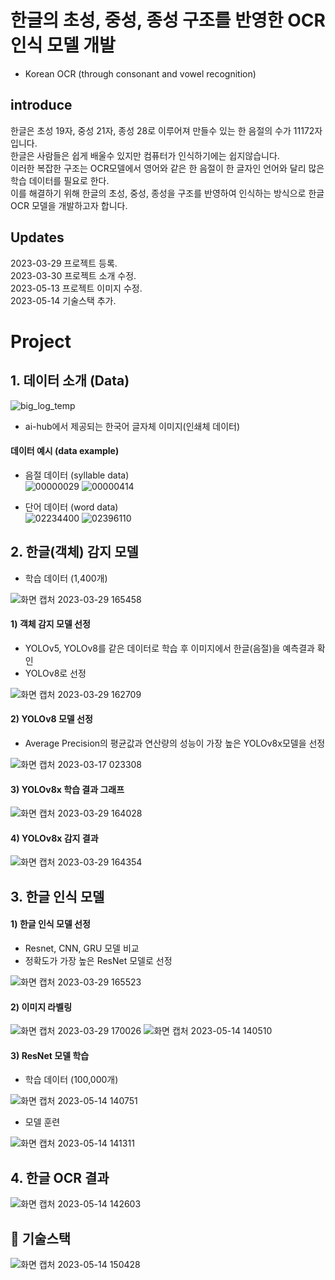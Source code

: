 # 한글의 초성, 중성, 종성 구조를 반영한 OCR 인식 모델 개발
  - Korean OCR (through consonant and vowel recognition)

## introduce
한글은 초성 19자, 중성 21자, 종성 28로 이루어져 만들수 있는 한 음절의 수가 11172자 입니다. \
한글은 사람들은 쉽게 배울수 있지만 컴퓨터가 인식하기에는 쉽지않습니다. \
이러한 복잡한 구조는 OCR모델에서 영어와 같은 한 음절이 한 글자인 언어와 달리 많은 학습 데이터를 필요로 한다. \
이를 해결하기 위해 한글의 초성, 중성, 종성을 구조를 반영하여 인식하는 방식으로 한글 OCR 모델을 개발하고자 합니다.

## Updates
2023-03-29 프로젝트 등록. \
2023-03-30 프로젝트 소개 수정. \
2023-05-13 프로젝트 이미지 수정. \
2023-05-14 기술스택 추가.

# Project
## 1. 데이터 소개 (Data)
![big_log_temp](https://user-images.githubusercontent.com/118142229/228453786-047157d1-0bd3-4780-9ab9-e8c9effdae19.png)
- ai-hub에서 제공되는 한국어 글자체 이미지(인쇄체 데이터)

#### 데이터 예시 (data example)
- 음절 데이터 (syllable data) \
![00000029](https://user-images.githubusercontent.com/118142229/228454358-8e655174-2923-413a-93e0-20c4e833a364.png)
![00000414](https://user-images.githubusercontent.com/118142229/228454722-0629abd7-3080-401b-a714-53095e3910ba.png) 

- 단어 데이터 (word data) \
![02234400](https://user-images.githubusercontent.com/118142229/228454940-5e1629a8-fa83-4e13-9402-11c079545bbf.png)
![02396110](https://user-images.githubusercontent.com/118142229/228455044-811412bd-55ac-406f-99f4-2576eaf429d8.png) 

## 2. 한글(객체) 감지 모델
- 학습 데이터 (1,400개)

![화면 캡처 2023-03-29 165458](https://user-images.githubusercontent.com/118142229/228465720-117f5776-092c-4539-b090-e664e1d7956e.png)

#### 1) 객체 감지 모델 선정
- YOLOv5, YOLOv8를 같은 데이터로 학습 후 이미지에서 한글(음절)을 예측결과 확인 
- YOLOv8로 선정

![화면 캡처 2023-03-29 162709](https://user-images.githubusercontent.com/118142229/228458871-727f694e-8cfb-4831-a870-c42fa2d38146.png)


#### 2) YOLOv8 모델 선정
- Average Precision의 평균값과 연산량의 성능이 가장 높은 YOLOv8x모델을 선정

![화면 캡처 2023-03-17 023308](https://user-images.githubusercontent.com/118142229/228459900-cf07fc19-29e8-475f-b4a0-b3fdc0389268.png)

#### 3) YOLOv8x 학습 결과 그래프
![화면 캡처 2023-03-29 164028](https://user-images.githubusercontent.com/118142229/228461650-f43dbfcc-2431-4183-b38b-7d4ff43a4285.png)

#### 4) YOLOv8x 감지 결과
![화면 캡처 2023-03-29 164354](https://user-images.githubusercontent.com/118142229/228463517-8870b1cb-5558-4eb6-9741-974ab4380754.png)

## 3. 한글 인식 모델
#### 1) 한글 인식 모델 선정
- Resnet, CNN, GRU 모델 비교
- 정확도가 가장 높은 ResNet 모델로 선정

![화면 캡처 2023-03-29 165523](https://user-images.githubusercontent.com/118142229/228465943-a2465fd3-911f-4608-834c-019d4c8b5e0d.png)

#### 2) 이미지 라벨링

![화면 캡처 2023-03-29 170026](https://user-images.githubusercontent.com/118142229/228469412-c9f64b0f-27c5-4c98-8f67-02993155778f.png)
![화면 캡처 2023-05-14 140510](https://github.com/rkdgg0/Korean-OCR/assets/118142229/c43bdf67-de95-47ba-ba28-b80e7567a281)

#### 3) ResNet 모델 학습
- 학습 데이터 (100,000개)

![화면 캡처 2023-05-14 140751](https://github.com/rkdgg0/Korean-OCR/assets/118142229/9666f8dc-5b28-4bfa-9e88-17c5e38bb6eb)

- 모델 훈련

![화면 캡처 2023-05-14 141311](https://github.com/rkdgg0/Korean-OCR/assets/118142229/562b913c-4a7a-47f1-9505-ce1a066a18a0)

## 4. 한글 OCR 결과

![화면 캡처 2023-05-14 142603](https://github.com/rkdgg0/Korean-OCR/assets/118142229/8070d119-f1b1-4ac1-8bb9-2abcb6f23bf2)

## 💾 기술스택
![화면 캡처 2023-05-14 150428](https://github.com/rkdgg0/Korean-OCR/assets/118142229/11e2bd21-7eea-49f0-a3b5-ed3636d32ac6)
